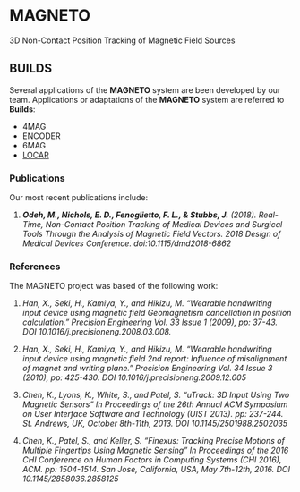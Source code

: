 # MAGNETO
3D Non-Contact Position Tracking of Magnetic Field Sources

## BUILDS
Several applications of the **MAGNETO** system are been developed by our team.
Applications or adaptations of the **MAGNETO** system are referred to **Builds**:
* 4MAG
* ENCODER
* 6MAG
* [LOCAR]()


### Publications
Our most recent publications include:

1.  _**Odeh, M., Nichols, E. D., Fenoglietto, F. L., & Stubbs, J.** (2018). Real-Time, Non-Contact Position Tracking of Medical Devices and Surgical Tools Through the Analysis of Magnetic Field Vectors. 2018 Design of Medical Devices Conference. doi:10.1115/dmd2018-6862_


### References
The MAGNETO project was based of the following work:

1.  _Han, X., Seki, H., Kamiya, Y., and Hikizu, M. “Wearable handwriting input device using magnetic field Geomagnetism cancellation in position calculation.” Precision Engineering Vol. 33 Issue 1 (2009), pp: 37-43. DOI 10.1016/j.precisioneng.2008.03.008._

2.  _Han, X., Seki, H., Kamiya, Y., and Hikizu, M. “Wearable handwriting input device using magnetic field 2nd report: Influence of misalignment of magnet and writing plane.” Precision Engineering Vol. 34 Issue 3 (2010), pp: 425-430. DOI 10.1016/j.precisioneng.2009.12.005_

3.  _Chen, K., Lyons, K., White, S., and Patel, S. “uTrack: 3D Input Using Two Magnetic Sensors” In Proceedings of the 26th Annual ACM Symposium on User Interface Software and Technology (UIST 2013). pp: 237-244. St. Andrews, UK, October 8th-11th, 2013. DOI 10.1145/2501988.2502035_

4.  _Chen, K., Patel, S., and Keller, S. “Finexus: Tracking Precise Motions of Multiple Fingertips Using Magnetic Sensing” In Proceedings of the 2016 CHI Conference on Human Factors in Computing Systems (CHI 2016), ACM. pp: 1504-1514. San Jose, California, USA, May 7th-12th, 2016. DOI 10.1145/2858036.2858125_
